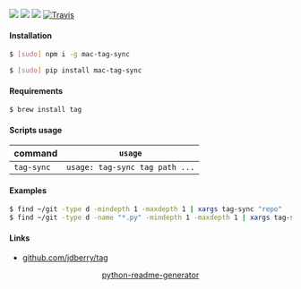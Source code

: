 <!--
https://pypi.org/project/readme-generator/
https://pypi.org/project/python-readme-generator/
-->

[![](https://img.shields.io/badge/OS-macOS-blue.svg?longCache=True)]()
[![](https://img.shields.io/pypi/v/mac-tag-sync.svg?maxAge=3600)](https://pypi.org/project/mac-tag-sync/)
[![](https://img.shields.io/npm/v/mac-tag-sync.svg?maxAge=3600)](https://www.npmjs.com/package/mac-tag-sync)
[![Travis](https://api.travis-ci.org/looking-for-a-job/mac-tag-sync.svg?branch=master)](https://travis-ci.org/looking-for-a-job/mac-tag-sync/)

#### Installation
```bash
$ [sudo] npm i -g mac-tag-sync
```
```bash
$ [sudo] pip install mac-tag-sync
```

#### Requirements
```bash
$ brew install tag
```

#### Scripts usage
command|`usage`
-|-
`tag-sync` |`usage: tag-sync tag path ...`

#### Examples
```bash
$ find ~/git -type d -mindepth 1 -maxdepth 1 | xargs tag-sync "repo"
$ find ~/git -type d -name "*.py" -mindepth 1 -maxdepth 1 | xargs tag-sync "py"
```

#### Links
+   [github.com/jdberry/tag](https://github.com/jdberry/tag)

<p align="center">
    <a href="https://pypi.org/project/python-readme-generator/">python-readme-generator</a>
</p>
